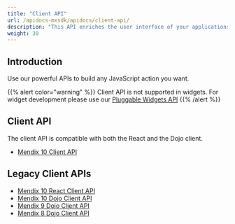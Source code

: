 ```yaml
---
title: "Client API"
url: /apidocs-mxsdk/apidocs/client-api/
description: "This API enriches the user interface of your applications by building on top of the Mendix web Client APIs."
weight: 30
---
```


## Introduction

Use our powerful APIs to build any JavaScript action you want.

{{% alert color="warning" %}}
Client API is not supported in widgets. For widget development please use our [Pluggable Widgets API](/apidocs-mxsdk/apidocs/pluggable-widgets/)
{{% /alert %}}

## Client API

The client API is compatible with both the React and the Dojo client.

* [Mendix 10 Client API](https://apidocs.rnd.mendix.com/10/client-mx-api/index.html)

## Legacy Client APIs

* [Mendix 10 React Client API](https://apidocs.rnd.mendix.com/10/client-react/index.html)
* [Mendix 10 Dojo Client API](https://apidocs.rnd.mendix.com/10/client/index.html)
* [Mendix 9 Dojo Client API](https://apidocs.rnd.mendix.com/9/client/index.html)
* [Mendix 8 Dojo Client API](https://apidocs.rnd.mendix.com/8/client/index.html)
